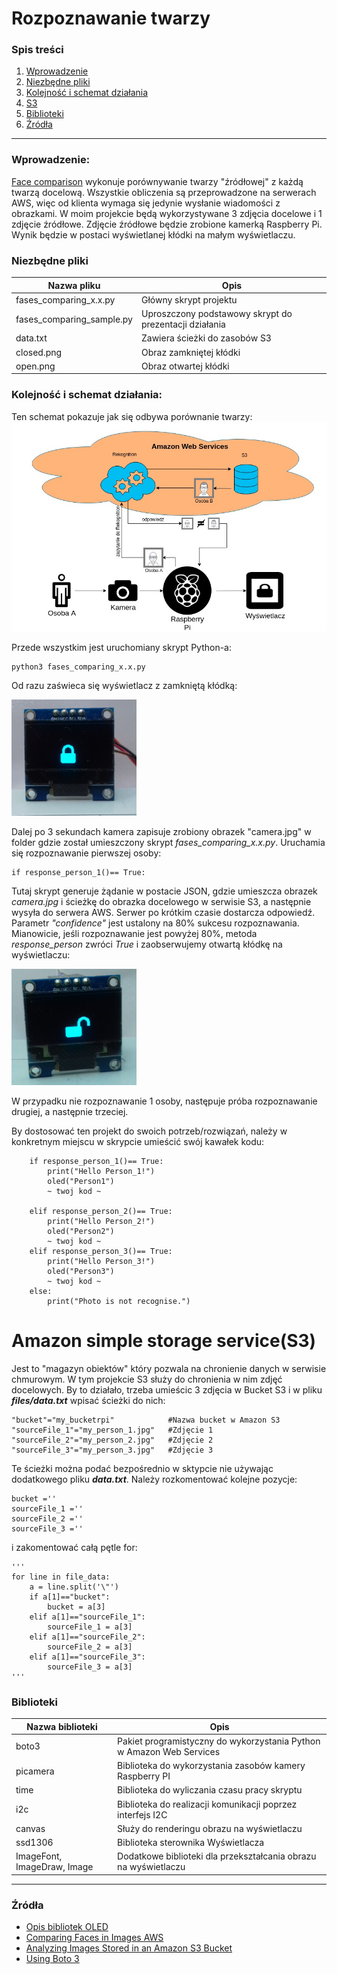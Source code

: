Rozpoznawanie twarzy
===
### Spis treści
1. [Wprowadzenie](#wprowadzenie)
2. [Niezbędne pliki](#pliki)
3. [Kolejność i schemat działania](#schemat)
4. [S3](#s3)
5. [Biblioteki](#biblioteki)
6. [Źródła](#zrodla)
---

<a name="wprowadzenie"></a>
### Wprowadzenie:

[Face comparison](https://aws.amazon.com/rekognition/) wykonuje porównywanie twarzy "źródłowej" z każdą twarzą docelową. 
Wszystkie obliczenia są przeprowadzone na serwerach AWS, więc od klienta wymaga się jedynie wysłanie wiadomości z obrazkami.
W moim projekcie będą wykorzystywane 3 zdjęcia docelowe i 1 zdjęcie źródłowe. Zdjęcie źródłowe będzie zrobione kamerką Raspberry Pi. Wynik będzie w postaci wyświetlanej kłódki na małym wyświetlaczu.

<a name="pliki"></a>
### Niezbędne pliki

Nazwa pliku              | Opis
-------------------------|----------------------
fases_comparing_x.x.py   | Główny skrypt projektu
fases_comparing_sample.py| Uproszczony podstawowy skrypt do prezentacji działania 
data.txt                 | Zawiera ścieżki do zasobów S3
closed.png               | Obraz zamkniętej kłódki
open.png                 | Obraz otwartej kłódki

<a name="schemat"></a>
### Kolejność i schemat działania:

Ten schemat pokazuje jak się odbywa porównanie twarzy:
![Podstawowy schemat działania](files/Schemat_dzialania.jpg "Rys.1 Pydstawowy schemat działania")

Przede wszystkim jest uruchomiany skrypt Python-a:

    python3 fases_comparing_x.x.py
Od razu zaświeca się wyświetlacz z zamkniętą kłódką:

<img src="files/closed_view.jpg" width="200">

Dalej po 3 sekundach kamera zapisuje zrobiony obrazek "camera.jpg" w folder gdzie został umieszczony skrypt  *fases_comparing_x.x.py*.
Uruchamia się rozpoznawanie pierwszej osoby:

    if response_person_1()== True:

Tutaj skrypt generuje żądanie w postacie JSON, gdzie umieszcza obrazek *camera.jpg* i ścieżkę do obrazka docelowego w serwisie S3, a następnie wysyła do serwera AWS. Serwer po krótkim czasie dostarcza odpowiedź.
Parametr *"confidence"* jest ustalony na 80% sukcesu rozpoznawania. Mianowicie, jeśli rozpoznawanie jest powyżej 80%, metoda  *response_person* zwróci *True* i zaobserwujemy otwartą kłódkę na wyświetlaczu:

<img src="files/open_view.jpg" width="200">

W przypadku nie rozpoznawanie 1 osoby, następuje próba rozpoznawanie drugiej, a następnie trzeciej.

By dostosować ten projekt do swoich potrzeb/rozwiązań, należy w konkretnym miejscu w skrypcie umieścić swój kawałek kodu: 

        if response_person_1()== True:
            print("Hello Person_1!")
            oled("Person1")
            ~ twoj kod ~

        elif response_person_2()== True:
            print("Hello Person_2!")
            oled("Person2")
            ~ twoj kod ~
        elif response_person_3()== True:
            print("Hello Person_3!")
            oled("Person3")
            ~ twoj kod ~
        else:
            print("Photo is not recognise.")
           
<a name="s3"></a>           
# Amazon simple storage service(S3)
Jest to "magazyn obiektów" który pozwala na chronienie danych w serwisie chmurowym. W tym projekcie S3 służy do chronienia w nim zdjęć docelowych. By to działało, trzeba umieścic 3 zdjęcia w Bucket S3 i w pliku ***files/data.txt*** wpisać ścieżki do nich:

    "bucket"="my_bucketrpi"            #Nazwa bucket w Amazon S3
    "sourceFile_1"="my_person_1.jpg"   #Zdjęcie 1
    "sourceFile_2"="my_person_2.jpg"   #Zdjęcie 2
    "sourceFile_3"="my_person_3.jpg"   #Zdjęcie 3
Te ścieżki można podać bezpośrednio w sktypcie nie używając dodatkowego pliku ***data.txt***. Należy rozkomentować kolejne pozycje:

    bucket =''
    sourceFile_1 =''
    sourceFile_2 =''
    sourceFile_3 =''

i zakomentować całą pętle for:

    '''
    for line in file_data:
        a = line.split('\"')
        if a[1]=="bucket":
            bucket = a[3]
        elif a[1]=="sourceFile_1":
            sourceFile_1 = a[3]
        elif a[1]=="sourceFile_2":
            sourceFile_2 = a[3]
        elif a[1]=="sourceFile_3":
            sourceFile_3 = a[3]
    '''  
    
<a name="biblioteki"></a>
### Biblioteki

Nazwa biblioteki         | Opis
-------------------------|---------------------------------------------------------------------
boto3                    | Pakiet programistyczny do wykorzystania Python w Amazon Web Services
picamera                 | Biblioteka do wykorzystania zasobów kamery Raspberry PI
time                     | Biblioteka do wyliczania czasu pracy skryptu
i2c                      | Biblioteka do realizacji komunikacji poprzez interfejs I2C
canvas                   | Służy do renderingu obrazu na wyświetlaczu
ssd1306                  | Biblioteka sterownika Wyświetlacza
 ImageFont, ImageDraw, Image | Dodatkowe biblioteki dla przekształcania obrazu na wyświetlaczu
 
 ---
<a name="zrodla"></a>
### Źródła

* [Opis bibliotek OLED](https://ssd1306.readthedocs.io/en/latest/python-usage.html)
* [Comparing Faces in Images AWS](https://docs.aws.amazon.com/rekognition/latest/dg/faces-comparefaces.html)
* [Analyzing Images Stored in an Amazon S3 Bucket](https://docs.aws.amazon.com/rekognition/latest/dg/images-s3.html)
* [Using Boto 3](https://boto3.amazonaws.com/v1/documentation/api/latest/guide/quickstart.html#installation)

